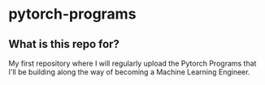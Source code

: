# pytorch-programs
## What is this repo for?
My first repository where I will regularly upload the Pytorch Programs that I'll be building along the way of becoming a Machine Learning Engineer.
